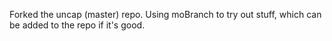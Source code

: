 Forked the uncap (master) repo. Using moBranch to try out stuff, which can be added to the repo if it's good.
